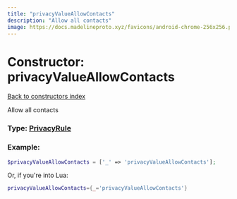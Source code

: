 ```yaml
---
title: "privacyValueAllowContacts"
description: "Allow all contacts"
image: https://docs.madelineproto.xyz/favicons/android-chrome-256x256.png
---
```

# Constructor: privacyValueAllowContacts  
[Back to constructors index](index.md)



Allow all contacts




### Type: [PrivacyRule](../types/PrivacyRule.md)


### Example:

```php
$privacyValueAllowContacts = ['_' => 'privacyValueAllowContacts'];
```  


Or, if you're into Lua:

```lua
privacyValueAllowContacts={_='privacyValueAllowContacts'}

```


